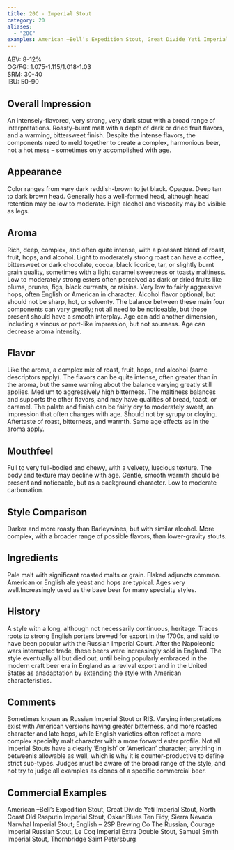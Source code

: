 ```yaml
---
title: 20C - Imperial Stout
category: 20
aliases: 
  - "20C"
examples: American –Bell’s Expedition Stout, Great Divide Yeti Imperial Stout, North Coast Old Rasputin Imperial Stout, Oskar Blues Ten Fidy, Sierra Nevada Narwhal Imperial Stout; English – 2SP Brewing Co The Russian, Courage Imperial Russian Stout, Le Coq Imperial Extra Double Stout, Samuel Smith Imperial Stout, Thornbridge Saint Petersburg
---
```


ABV: 8-12%  
OG/FG: 1.075-1.115/1.018-1.03  
SRM: 30-40  
IBU: 50-90

## Overall Impression
An intensely-flavored, very strong, very dark stout with a broad range of interpretations. Roasty-burnt malt with a depth of dark or dried fruit flavors, and a warming, bittersweet finish. Despite the intense flavors, the components need to meld together to create a complex, harmonious beer, not a hot mess – sometimes only accomplished with age.

## Appearance
Color ranges from very dark reddish-brown to jet black. Opaque. Deep tan to dark brown head. Generally has a well-formed head, although head retention may be low to moderate. High alcohol and viscosity may be visible as legs.

## Aroma
Rich, deep, complex, and often quite intense, with a pleasant blend of roast, fruit, hops, and alcohol. Light to moderately strong roast can have a coffee, bittersweet or dark chocolate, cocoa, black licorice, tar, or slightly burnt grain quality, sometimes with a light caramel sweetness or toasty maltiness. Low to moderately strong esters often perceived as dark or dried fruits like plums, prunes, figs, black currants, or raisins. Very low to fairly aggressive hops, often English or American in character. Alcohol flavor optional, but should not be sharp, hot, or solventy. The balance between these main four components can vary greatly; not all need to be noticeable, but those present should have a smooth interplay. Age can add another dimension, including a vinous or port-like impression, but not sourness. Age can decrease aroma intensity.

## Flavor
Like the aroma, a complex mix of roast, fruit, hops, and alcohol (same descriptors apply). The flavors can be quite intense, often greater than in the aroma, but the same warning about the balance varying greatly still applies. Medium to aggressively high bitterness. The maltiness balances and supports the other flavors, and may have qualities of bread, toast, or caramel. The palate and finish can be fairly dry to moderately sweet, an impression that often changes with age. Should not by syrupy or cloying. Aftertaste of roast, bitterness, and warmth. Same age effects as in the aroma apply.

## Mouthfeel
Full to very full-bodied and chewy, with a velvety, luscious texture. The body and texture may decline with age. Gentle, smooth warmth should be present and noticeable, but as a background character. Low to moderate carbonation.

## Style Comparison
Darker and more roasty than Barleywines, but with similar alcohol. More complex, with a broader range of possible flavors, than lower-gravity stouts.

## Ingredients
Pale malt with significant roasted malts or grain. Flaked adjuncts common. American or English ale yeast and hops are typical. Ages very well.Increasingly used as the base beer for many specialty styles.

## History
A style with a long, although not necessarily continuous, heritage. Traces roots to strong English porters brewed for export in the 1700s, and said to have been popular with the Russian Imperial Court. After the Napoleonic wars interrupted trade, these beers were increasingly sold in England. The style eventually all but died out, until being popularly embraced in the modern craft beer era in England as a revival export and in the United States as anadaptation by extending the style with American characteristics.

## Comments
Sometimes known as Russian Imperial Stout or RIS. Varying interpretations exist with American versions having greater bitterness, and more roasted character and late hops, while English varieties often reflect a more complex specialty malt character with a more forward ester profile. Not all Imperial Stouts have a clearly ‘English’ or ‘American’ character; anything in betweenis allowable as well, which is why it is counter-productive to define strict sub-types. Judges must be aware of the broad range of the style, and not try to judge all examples as clones of a specific commercial beer.

## Commercial Examples
American –Bell’s Expedition Stout, Great Divide Yeti Imperial Stout, North Coast Old Rasputin Imperial Stout, Oskar Blues Ten Fidy, Sierra Nevada Narwhal Imperial Stout; English – 2SP Brewing Co The Russian, Courage Imperial Russian Stout, Le Coq Imperial Extra Double Stout, Samuel Smith Imperial Stout, Thornbridge Saint Petersburg